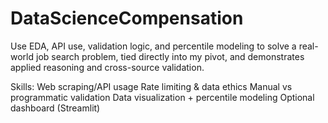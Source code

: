 # DataScienceCompensation
Use EDA, API use, validation logic, and percentile modeling to solve a real-world job search problem, tied directly into my pivot, and demonstrates applied reasoning and cross-source validation.

Skills:
  Web scraping/API usage
  Rate limiting & data ethics
  Manual vs programmatic validation
  Data visualization + percentile modeling
  Optional dashboard (Streamlit)
